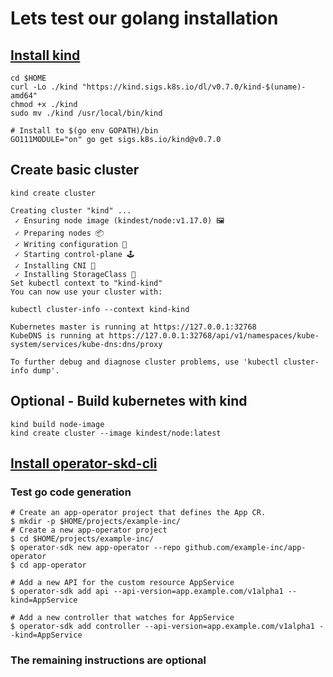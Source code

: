 # Lets test our golang installation 

## [Install kind](https://github.com/kubernetes-sigs/kind#installation-and-usage)

```
cd $HOME 
curl -Lo ./kind "https://kind.sigs.k8s.io/dl/v0.7.0/kind-$(uname)-amd64"
chmod +x ./kind
sudo mv ./kind /usr/local/bin/kind
```

```
# Install to $(go env GOPATH)/bin
GO111MODULE="on" go get sigs.k8s.io/kind@v0.7.0
```

## Create basic cluster
```
kind create cluster

Creating cluster "kind" ...
 ✓ Ensuring node image (kindest/node:v1.17.0) 🖼
 ✓ Preparing nodes 📦  
 ✓ Writing configuration 📜 
 ✓ Starting control-plane 🕹️ 
 ✓ Installing CNI 🔌 
 ✓ Installing StorageClass 💾 
Set kubectl context to "kind-kind"
You can now use your cluster with:
``` 
``` 
kubectl cluster-info --context kind-kind

Kubernetes master is running at https://127.0.0.1:32768
KubeDNS is running at https://127.0.0.1:32768/api/v1/namespaces/kube-system/services/kube-dns:dns/proxy

To further debug and diagnose cluster problems, use 'kubectl cluster-info dump'. 
```

## Optional - Build kubernetes with kind
```
kind build node-image
kind create cluster --image kindest/node:latest
```


## [Install operator-skd-cli](https://github.com/operator-framework/operator-sdk/blob/master/doc/user/install-operator-sdk.md#install-the-operator-sdk-cli) 
 
### Test go code generation

```
# Create an app-operator project that defines the App CR.
$ mkdir -p $HOME/projects/example-inc/
# Create a new app-operator project
$ cd $HOME/projects/example-inc/
$ operator-sdk new app-operator --repo github.com/example-inc/app-operator
$ cd app-operator

# Add a new API for the custom resource AppService
$ operator-sdk add api --api-version=app.example.com/v1alpha1 --kind=AppService

# Add a new controller that watches for AppService
$ operator-sdk add controller --api-version=app.example.com/v1alpha1 --kind=AppService
```

### The remaining instructions are optional